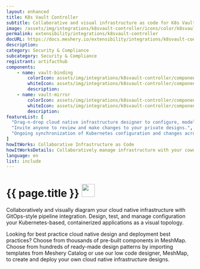 ```yaml
---
layout: enhanced
title: K8s Vault Controller
subtitle: Collaborative and visual infrastructure as code for K8s Vault Controller
image: /assets/img/integrations/k8svault-controller/icons/color/k8svault-controller-color.svg
permalink: extensibility/integrations/k8svault-controller
docURL: https://docs.meshery.io/extensibility/integrations/k8svault-controller
description: 
category: Security & Compliance
subcategory: Security & Compliance
registrant: artifacthub
components: 
	- name: vault-binding
		colorIcon: assets/img/integrations/k8svault-controller/components/vault-binding/icons/color/vault-binding-color.svg
		whiteIcon: assets/img/integrations/k8svault-controller/components/vault-binding/icons/white/vault-binding-white.svg
		description: 
	- name: vault-mirror
		colorIcon: assets/img/integrations/k8svault-controller/components/vault-mirror/icons/color/vault-mirror-color.svg
		whiteIcon: assets/img/integrations/k8svault-controller/components/vault-mirror/icons/white/vault-mirror-white.svg
		description: 
featureList: [
  "Drag-n-drop cloud native infrastructure designer to configure, model, and deploy your workloads.",
  "Invite anyone to review and make changes to your private designs.",
  "Ongoing synchronization of Kubernetes configuration and changes across any number of clusters."
]
howItWorks: Collaborative Infrastructure as Code
howItWorksDetails: Collaboratively manage infrastructure with your coworkers synchronously sharing the same designs.
language: en
list: include
---
```

<h1>{{ page.title }} <img src="{{ page.image }}" style="width: 35px; height: 35px;" /></h1>

<p>

</p>
<p>
    Collaboratively and visually diagram your cloud native infrastructure with GitOps-style pipeline integration. Design, test, and manage configuration your Kubernetes-based, containerized applications as a visual topology.
</p>
<p>
    Looking for best practice cloud native design and deployment best practices? Choose from thousands of pre-built components in MeshMap. Choose from hundreds of ready-made design patterns by importing templates from Meshery Catalog or use our low code designer, MeshMap, to create and deploy your own cloud native infrastructure designs.
</p>
